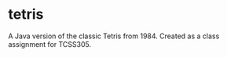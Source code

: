 # tetris
A Java version of the classic Tetris from 1984. Created as a class assignment for TCSS305.
